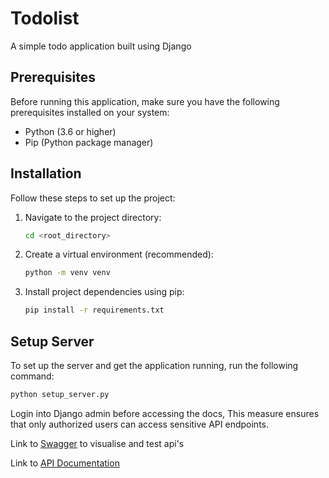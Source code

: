 # Todolist

A simple todo application built using Django

## Prerequisites

Before running this application, make sure you have the following prerequisites
installed on your system:

- Python (3.6 or higher)
- Pip (Python package manager)

## Installation

Follow these steps to set up the project:

1. Navigate to the project directory:
   ```bash
   cd <root_directory>
   ```
2. Create a virtual environment (recommended):
    ```bash
    python -m venv venv
    ```
3. Install project dependencies using pip:
    ```bash
   pip install -r requirements.txt
    ```

## Setup Server

To set up the server and get the application running, run the following command:

```bash
python setup_server.py 
```

Login into Django admin before accessing the docs, This measure ensures that only 
authorized users can access sensitive API endpoints.

Link to [Swagger](http://127.0.0.1:8000/swagger/) to visualise and test api's

Link to [API Documentation](http://127.0.0.1:8000/redoc/)